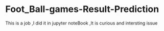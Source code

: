 # Foot_Ball-games-Result-Prediction
This is a job ,I did it in jupyter noteBook ,It is curious and intersting issue
